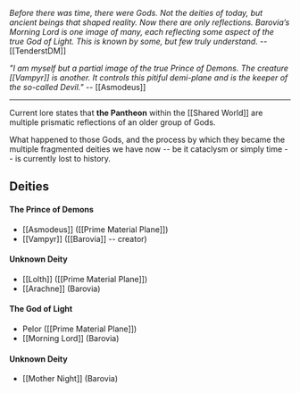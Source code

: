 *_Before there was time, there were Gods. Not the deities of today, but ancient beings that shaped reality. Now there are only reflections. Barovia’s Morning Lord is one image of many, each reflecting some aspect of the true God of Light. This is known by some, but few truly understand._* -- [[TenderstDM]]

_"I am myself but a partial image of the true Prince of Demons. The creature [[Vampyr]] is another. It controls this pitiful demi-plane and is the keeper of the so-called Devil."_ -- [[Asmodeus]]

___

Current lore states that **the Pantheon** within the [[Shared World]] are multiple prismatic reflections of an older group of Gods. 

What happened to those Gods, and the process by which they became the multiple fragmented deities we have now -- be it cataclysm or simply time -- is currently lost to history.


## Deities

#### The Prince of Demons
- [[Asmodeus]] ([[Prime Material Plane]])
- [[Vampyr]] ([[Barovia]] -- creator)

#### Unknown Deity
- [[Lolth]] ([[Prime Material Plane]])
- [[Arachne]] (Barovia)

#### The God of Light
- Pelor ([[Prime Material Plane]])
- [[Morning Lord]] (Barovia)

#### Unknown Deity
- [[Mother Night]] (Barovia)